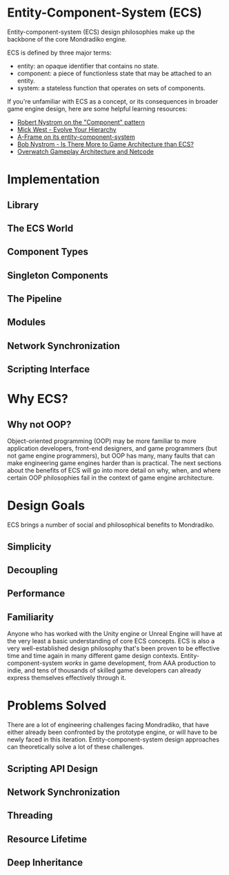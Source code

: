# Entity-Component-System (ECS)

Entity-component-system (ECS) design philosophies make up the backbone of the
core Mondradiko engine.

ECS is defined by three major terms:

- entity: an opaque identifier that contains no state.
- component: a piece of functionless state that may be attached to an entity.
- system: a stateless function that operates on sets of components.

If you're unfamiliar with ECS as a concept, or its consequences in broader game
engine design, here are some helpful learning resources:

- [Robert Nystrom on the "Component" pattern](https://gameprogrammingpatterns.com/component.html)
- [Mick West - Evolve Your Hierarchy](http://cowboyprogramming.com/2007/01/05/evolve-your-heirachy/)
- [A-Frame on its entity-component-system](https://github.com/aframevr/aframe/blob/master/docs/introduction/entity-component-system.md)
- [Bob Nystrom - Is There More to Game Architecture than ECS?](https://www.youtube.com/watch?v=JxI3Eu5DPwE)
- [Overwatch Gameplay Architecture and Netcode](https://www.youtube.com/watch?v=W3aieHjyNvw)

# Implementation

## Library

## The ECS World

## Component Types

## Singleton Components

## The Pipeline

## Modules

## Network Synchronization

## Scripting Interface

# Why ECS?

## Why not OOP?

Object-oriented programming (OOP) may be more familiar to more application
developers, front-end designers, and game programmers (but not game engine
programmers), but OOP has many, many faults that can make engineering game
engines harder than is practical. The next sections about the benefits of ECS
will go into more detail on why, when, and where certain OOP philosophies fail
in the context of game engine architecture.

# Design Goals

ECS brings a number of social and philosophical benefits to Mondradiko.

## Simplicity

## Decoupling

## Performance

## Familiarity

Anyone who has worked with the Unity engine or Unreal Engine will have at the
very least a basic understanding of core ECS concepts. ECS is also a very
well-established design philosophy that's been proven to be effective time and
time again in many different game design contexts. Entity-component-system
*works* in game development, from AAA production to indie, and tens of thousands
of skilled game developers can already express themselves effectively through
it.

# Problems Solved

There are a lot of engineering challenges facing Mondradiko, that have either
already been confronted by the prototype engine, or will have to be newly faced
in this iteration. Entity-component-system design approaches can theoretically
solve a lot of these challenges.

## Scripting API Design

## Network Synchronization

## Threading

## Resource Lifetime

## Deep Inheritance

